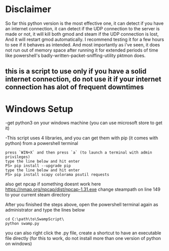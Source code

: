 # Disclaimer
So far this python version is the most effective one, it can detect if you have an internet connection,
it can detect if the UDP connection to the server is made or not,
it will kill both gmod and steam if the UDP connection is lost,
And it will restart gmod automatically. I recommend testing it for a few hours to see if it behaves as intended. And most importantly as i've seen, it does not run out of memory space after running it for extended periods of time like powershell's badly-written-packet-sniffing-utility pktmon does.

## this is a script to use only if you have a solid internet connection, do not use it if your internet connection has alot of frequent downtimes

# Windows Setup
-get python3 on your windows machine (you can use microsoft store to get it)

-This script uses 4 libraries, and you can get them with pip (it comes with python) from a powershell terminal
```
press `WIN+X` and then press `a` (to launch a terminal with admin privileges)
type the line below and hit enter
PS> pip install --upgrade pip
type the line below and hit enter
PS> pip install scapy colorama psutil requests
```
also get npcap if something doesnt work here https://nmap.org/npcap/dist/npcap-1.31.exe
change steampath on line 149 to your current steam directory

After you finished the steps above, open the powershell terminal again as administrator and type the lines below
```
cd C:\path\to\SwampScript\
python swamp.py
```
you can also right click the .py file, create a shortcut to have an executable file directly (for this to work, do not install more than one version of python on windows)
